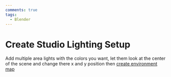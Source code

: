 ```yaml
---
comments: true
tags:
  - Blender
---
```


# Create Studio Lighting Setup

Add multiple area lights with the colors you want, let them look at the center of the scene and change there x and y position then [create environment map](CreateEnvironmentMap.md)
